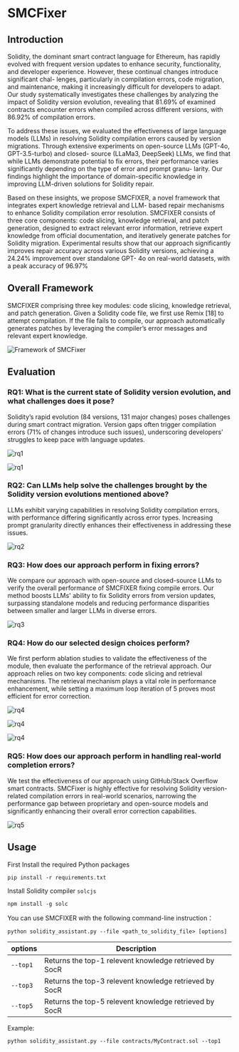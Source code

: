 # SMCFixer
## Introduction
Solidity, the dominant smart contract language for
Ethereum, has rapidly evolved with frequent version updates
to enhance security, functionality, and developer experience.
However, these continual changes introduce significant chal-
lenges, particularly in compilation errors, code migration, and
maintenance, making it increasingly difficult for developers to
adapt. Our study systematically investigates these challenges by
analyzing the impact of Solidity version evolution, revealing that
81.69% of examined contracts encounter errors when compiled
across different versions, with 86.92% of compilation errors.

To address these issues, we evaluated the effectiveness of large
language models (LLMs) in resolving Solidity compilation errors
caused by version migrations. Through extensive experiments
on open-source LLMs (GPT-4o, GPT-3.5-turbo) and closed-
source (LLaMa3, DeepSeek) LLMs, we find that while LLMs
demonstrate potential to fix errors, their performance varies
significantly depending on the type of error and prompt granu-
larity. Our findings highlight the importance of domain-specific
knowledge in improving LLM-driven solutions for Solidity repair.

Based on these insights, we propose SMCFIXER, a novel
framework that integrates expert knowledge retrieval and LLM-
based repair mechanisms to enhance Solidity compilation error
resolution. SMCFIXER consists of three core components: code
slicing, knowledge retrieval, and patch generation, designed to
extract relevant error information, retrieve expert knowledge
from official documentation, and iteratively generate patches for
Solidity migration. Experimental results show that our approach
significantly improves repair accuracy across various Solidity
versions, achieving a 24.24% improvement over standalone GPT-
4o on real-world datasets, with a peak accuracy of 96.97%

## Overall Framework
SMCFIXER comprising three key modules: code slicing, knowledge retrieval, and patch generation. Given a Solidity code file, we first use Remix [18] to attempt compilation. If the file fails to compile, our approach automatically generates patches by leveraging the compiler’s error messages and relevant expert knowledge. 

![Framework of SMCFixer](./picture/framework.png)

## Evaluation
### RQ1: What is the current state of Solidity version evolution, and what challenges does it pose? 
Solidity’s rapid evolution (84 versions,
131 major changes) poses challenges during smart contract
migration. Version gaps often trigger compilation errors
(71% of changes introduce such issues), underscoring
developers’ struggles to keep pace with language updates.

![rq1](./picture/rq1-1.png)

![rq1](./picture/rq1-2.png)
### RQ2: Can LLMs help solve the challenges brought by the Solidity version evolutions mentioned above? 
LLMs exhibit varying capabilities in resolving Solidity compilation errors, with performance differing significantly across error types. Increasing prompt
granularity directly enhances their effectiveness in addressing these issues.

![rq2](./picture/rq2.png)

### RQ3: How does our approach perform in fixing errors?
We compare our approach with open-source and closed-source LLMs to verify the overall performance of SMCFIXER fixing compile errors.
Our method boosts LLMs' ability to fix Solidity errors from version updates, surpassing standalone models and reducing performance disparities between smaller and larger LLMs in diverse errors.

![rq3](./picture/rq3.png)

### RQ4: How do our selected design choices perform? 
We first perform ablation studies to validate the effectiveness of the module, then evaluate the performance of the retrieval approach.
Our approach relies on two key components: code slicing and retrieval mechanisms. The retrieval mechanism plays a vital role in performance enhancement, while setting a maximum loop iteration of 5 proves most efficient for error correction.

![rq4](./picture/rq4-1.png)

![rq4](./picture/rq4-2.png)

![rq4](./picture/rq4-3.png)

### RQ5: How does our approach perform in handling real-world completion errors? 
We test the effectiveness of our approach using GitHub/Stack Overflow smart contracts.
SMCFixer is highly effective for resolving Solidity version-related compilation errors in real-world scenarios, narrowing the performance gap between proprietary and open-source models and significantly enhancing their overall error correction capabilities.

![rq5](./picture/rq5.png)

## Usage
First Install the required Python packages

    pip install -r requirements.txt

Install Solidity compiler `solcjs`

    npm install -g solc

You can use SMCFIXER with the following command-line instruction：

    python solidity_assistant.py --file <path_to_solidity_file> [options]

| options   | Description |
| ------ | ---- | 
| `--top1`   | Returns the top-1 relevent knowledge retrieved by SocR   |
| `--top3`   | Returns the top-3 relevent knowledge retrieved by SocR   |
| `--top5`   | Returns the top-5 relevent knowledge retrieved by SocR   |

Example:

    python solidity_assistant.py --file contracts/MyContract.sol --top1




